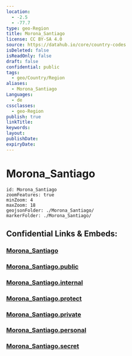```yaml
---
location:
  - -2.5
  - -77.7
type: geo-Region
title: Morona_Santiago
license: CC BY-SA 4.0
source: https://datahub.io/core/country-codes
isDeleted: false
isReadOnly: false
draft: false
confidential: public
tags:
  - geo/Country/Region
aliases:
  - Morona_Santiago
Languages:
  - de
cssclasses:
  - geo-Region
publish: true
linkTitle:
keywords:
layout:
publishDate:
expiryDate:
---
```


# Morona_Santiago

```leaflet
id: Morona_Santiago
zoomFeatures: true 
minZoom: 4 
maxZoom: 18
geojsonFolder: ./Morona_Santiago/
markerFolder: ./Morona_Santiago/
```


## Confidential Links & Embeds: 

### [Morona_Santiago](/_Standards/Earth/Continent/America~South/Ecuador/provinces~Equador/Morona_Santiago.md) 

### [Morona_Santiago.public](/_public/Earth/Continent/America~South/Ecuador/provinces~Equador/Morona_Santiago.public.md) 

### [Morona_Santiago.internal](/_internal/Earth/Continent/America~South/Ecuador/provinces~Equador/Morona_Santiago.internal.md) 

### [Morona_Santiago.protect](/_protect/Earth/Continent/America~South/Ecuador/provinces~Equador/Morona_Santiago.protect.md) 

### [Morona_Santiago.private](/_private/Earth/Continent/America~South/Ecuador/provinces~Equador/Morona_Santiago.private.md) 

### [Morona_Santiago.personal](/_personal/Earth/Continent/America~South/Ecuador/provinces~Equador/Morona_Santiago.personal.md) 

### [Morona_Santiago.secret](/_secret/Earth/Continent/America~South/Ecuador/provinces~Equador/Morona_Santiago.secret.md)

